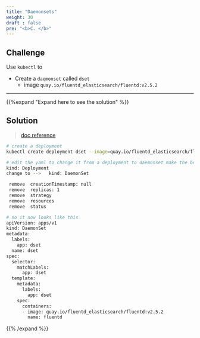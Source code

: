```yaml
---
title: "Daemonsets"
weight: 30
draft : false
pre: "<b>C. </b>"
---
```


## Challenge

Use `kubectl` to

- Create a `daemonset` called `dset`
  - image `quay.io/fluentd_elasticsearch/fluentd:v2.5.2`

---

{{%expand "Expand here to see the solution" %}}


## Solution

> [doc reference](https://kubernetes.io/docs/concepts/workloads/controllers/deployment/)


```bash
# create a deployment
kubectl create deployment dset --image=quay.io/fluentd_elasticsearch/fluentd:v2.5.2 --dry-run=client -o yaml > dset.yaml

# edit the yaml to change it from a deployment to daemonset make the below changes
kind: Deployment 
change to -->   kind: DaemonSet

 remove  creationTimestamp: null
 remove  replicas: 1
 remove  strategy
 remove  resources
 remove  status

# so it now looks like this
apiVersion: apps/v1  
kind: DaemonSet     
metadata:          
  labels:         
    app: dset    
  name: dset    
spec:         
  selector:  
    matchLabels:
      app: dset
  template:   
    metadata:
      labels: 
        app: dset
    spec:       
      containers: 
      - image: quay.io/fluentd_elasticsearch/fluentd:v2.5.2  
        name: fluentd             
```
{{% /expand %}}
